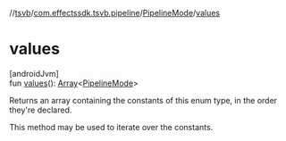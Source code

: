 //[tsvb](../../../index.md)/[com.effectssdk.tsvb.pipeline](../index.md)/[PipelineMode](index.md)/[values](values.md)

# values

[androidJvm]\
fun [values](values.md)(): [Array](https://kotlinlang.org/api/latest/jvm/stdlib/kotlin-stdlib/kotlin/-array/index.html)&lt;[PipelineMode](index.md)&gt;

Returns an array containing the constants of this enum type, in the order they're declared.

This method may be used to iterate over the constants.
